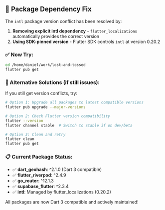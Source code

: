 ## 🔧 Package Dependency Fix

The `intl` package version conflict has been resolved by:

1. **Removing explicit intl dependency** - `flutter_localizations` automatically provides the correct version
2. **Using SDK-pinned version** - Flutter SDK controls `intl` at version 0.20.2

### ✅ Now Try:

```bash
cd /home/daniel/work/lost-and-tossed
flutter pub get
```

### 🎯 Alternative Solutions (if still issues):

If you still get version conflicts, try:

```bash
# Option 1: Upgrade all packages to latest compatible versions
flutter pub upgrade --major-versions

# Option 2: Check Flutter version compatibility
flutter --version
flutter channel stable  # Switch to stable if on dev/beta

# Option 3: Clean and retry
flutter clean
flutter pub get
```

### 📋 Current Package Status:

- ✅ **dart_geohash**: ^2.1.0 (Dart 3 compatible)
- ✅ **flutter_riverpod**: ^2.4.9
- ✅ **go_router**: ^12.1.3  
- ✅ **supabase_flutter**: ^2.3.4
- ✅ **intl**: Managed by flutter_localizations (0.20.2)

All packages are now Dart 3 compatible and actively maintained!
